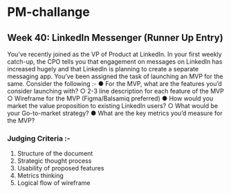 # PM-challange



## Week 40: LinkedIn Messenger (Runner Up Entry)

You’ve recently joined as the VP of Product at LinkedIn.
In your first weekly catch-up, the CPO tells you that engagement on messages on LinkedIn has
increased hugely and that LinkedIn is planning to create a separate messaging app. You’ve
been assigned the task of launching an MVP for the same.
Consider the following :-
● For the MVP, what are the features you’d consider launching with?
○ 2-3 line description for each feature of the MVP
○ Wireframe for the MVP (Figma/Balsamiq preferred)
● How would you market the value proposition to existing LinkedIn users?
○ What would be your Go-to-market strategy?
● What are the key metrics you’d measure for the MVP?


### Judging Criteria :-
1. Structure of the document
2. Strategic thought process
3. Usability of proposed features
4. Metrics thinking
5. Logical flow of wireframe

